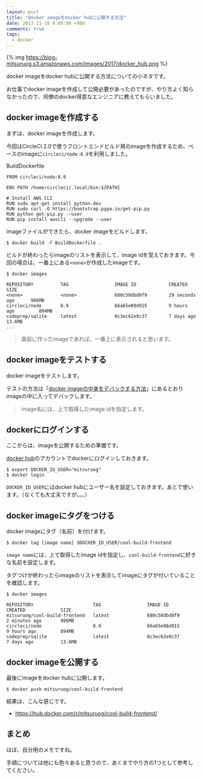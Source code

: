 ```yaml
---
layout: post
title: "docker imageをdocker hubに公開する方法"
date: 2017-11-10 0:00:00 +900
comments: true
tags:
  - docker
---
```


{% img https://blog-mitsuruog.s3.amazonaws.com/images/2017/docker_hub.png %}

docker imageをdocker hubに公開する方法についての小ネタです。

<!-- more -->

お仕事でdocker imageを作成して公開必要があったのですが、やり方よく知らなかったので、同僚のdocker得意なエンジニアに教えてもらいました。

## docker imageを作成する
まずは、docker imageを作成します。

今回はCircleCI 2.0で使うフロントエンドビルド用のimageを作成するため、ベースのimageに`circleci/node:8.9`を利用しました。

BuildDockerfile
```
FROM circleci/node:8.9

ENV PATH /home/circleci/.local/bin:${PATH}

# Install AWS CLI
RUN sudo apt-get install python-dev
RUN sudo curl -O https://bootstrap.pypa.io/get-pip.py
RUN python get-pip.py --user
RUN pip install awscli --upgrade --user
```

imageファイルができたら、docker imageをビルドします。

```
$ docker build -f BuildDockerfile .  
```

ビルドが終わったらimageのリストを表示して、image idを覚えておきます。今回の場合は、一番上にある`<none>`が作成したimageです。

```
$ docker images

REPOSITORY          TAG                 IMAGE ID            CREATED             SIZE
<none>              <none>              680c58dbd0f9        29 seconds ago      986MB
circleci/node       8.9                 66a65e08d915        9 hours ago         894MB
codeprep/sqlite     latest              0c3ec62e9c37        7 days ago          13.6MB
...
```

> 直前に作ったimageであれば、一番上に表示されると思います。

## docker imageをテストする
docker imageをテストします。

テストの方法は「[docker imageの中身をデバックする方法](https://blog.mitsuruog.info/2017/11/way-to-debug-docker-image)」にあるとおりimageの中に入ってデバックします。

> image名には、上で取得したimage idを指定します。

## dockerにログインする
ここからは、imageを公開するための準備です。

[docker hub](https://hub.docker.com/)のアカウントでdockerにログインしておきます。

```
$ export DOCKER_ID_USER="mitsuruog"
$ docker login
```

`DOCKER_ID_USER`にはdocker hubにユーザー名を設定しておきます。あとで使います。（なくても大丈夫ですが。。。）

## docker imageにタグをつける
docker imageにタグ（名前）を付けます。

```
$ docker tag [image name] $DOCKER_ID_USER/cool-build-frontend
```

`image name`には、上で取得したimage idを指定し、`cool-build-frontend`に好きな名前を設定します。

タグつけが終わったらimageのリストを表示してimageにタグが付いていることを確認します。

```
$ docker images

REPOSITORY                      TAG                 IMAGE ID            CREATED             SIZE
mitsuruog/cool-build-frontend   latest              680c58dbd0f9        2 minutes ago       986MB
circleci/node                   8.9                 66a65e08d915        9 hours ago         894MB
codeprep/sqlite                 latest              0c3ec62e9c37        7 days ago          13.6MB
```

## docker imageを公開する
最後にimageをdocker hubに公開します。

```
$ docker push mitsuruog/cool-build-frontend  
```

結果は、こんな感じです。

- https://hub.docker.com/r/mitsuruog/cool-build-frontend/

## まとめ
ほぼ、自分用のメモですね。

手順については他にも色々あると思うので、あくまでやり方の1つとして参考してください。
